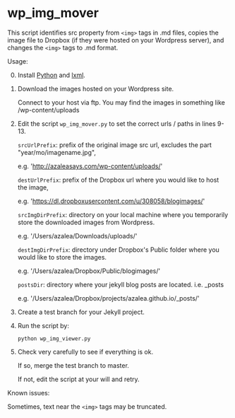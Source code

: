 wp_img_mover
============

This script identifies src property from `<img>` tags in .md files, copies the image file to Dropbox (if they were hosted on your Wordpress server), and changes the `<img>` tags to .md format. 


Usage: 

0. Install [Python](http://www.python.org/) and [lxml](http://lxml.de/).

1. Download the images hosted on your Wordpress site. 

   Connect to your host via ftp. You may find the images in something like /wp-content/uploads 


2. Edit the script `wp_img_mover.py` to set the correct urls / paths in lines 9-13. 

   `srcUrlPrefix`: prefix of the original image src url, excludes the part "year/mo/imagename.jpg", 

      e.g. 'http://azaleasays.com/wp-content/uploads/' 

   `destUrlPrefix`: prefix of the Dropbox url where you would like to host the image, 

      e.g. 'https://dl.dropboxusercontent.com/u/308058/blogimages/'

   `srcImgDirPrefix`: directory on your local machine where you temporarily store the downloaded images from Wordpress. 

      e.g. '/Users/azalea/Downloads/uploads/'

   `destImgDirPrefix`: directory under Dropbox's Public folder where you would like to store the images. 

      e.g. '/Users/azalea/Dropbox/Public/blogimages/'

   `postsDir`: directory where your jekyll blog posts are located. i.e. _posts

      e.g. '/Users/azalea/Dropbox/projects/azalea.github.io/_posts/' 


3. Create a test branch for your Jekyll project. 
 

4. Run the script by: 

      `python wp_img_viewer.py` 
 

5. Check very carefully to see if everything is ok. 

   If so, merge the test branch to master. 

   If not, edit the script at your will and retry.
   
   
Known issues:

Sometimes, text near the `<img>` tags may be truncated. 

   
